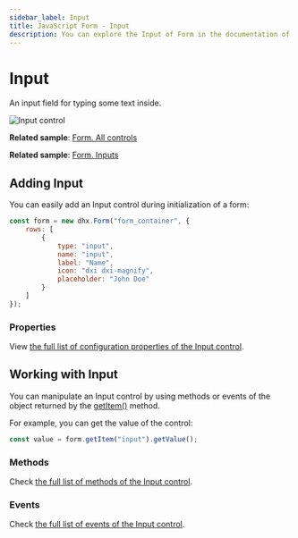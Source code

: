 ```yaml
---
sidebar_label: Input
title: JavaScript Form - Input 
description: You can explore the Input of Form in the documentation of the DHTMLX JavaScript UI library. Browse developer guides and API reference, try out code examples and live demos, and download a free 30-day evaluation version of DHTMLX Suite.
---
```


# Input

An input field for typing some text inside.

![Input control](../assets/form/form_input.png)

**Related sample**: [Form. All controls](https://snippet.dhtmlx.com/ikyyekxq)

**Related sample**: [Form. Inputs](https://snippet.dhtmlx.com/9q8fubjm?tag=input)

## Adding Input

You can easily add an Input control during initialization of a form:

~~~js
const form = new dhx.Form("form_container", {
	rows: [
    	{
			type: "input",
            name: "input",
            label: "Name",
            icon: "dxi dxi-magnify",
            placeholder: "John Doe"           
	 	} 
    ]
});
~~~

### Properties

View [the full list of configuration properties of the Input control](form/api/input/api_input_properties.md).

## Working with Input

You can manipulate an Input control by using methods or events of the object returned by the [getItem()](form/api/form_getitem_method.md) method.

For example, you can get the value of the control:

~~~js
const value = form.getItem("input").getValue();
~~~

### Methods

Check [the full list of methods of the Input control](form/api/api_overview.md#input-methods).

### Events

Check [the full list of events of the Input control](form/api/api_overview.md#input-events).
